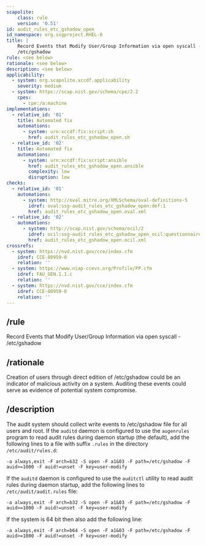 ```yaml
---
scapolite:
    class: rule
    version: '0.51'
id: audit_rules_etc_gshadow_open
id_namespace: org.ssgproject.RHEL-8
title: |
    Record Events that Modify User/Group Information via open syscall -
    /etc/gshadow
rule: <see below>
rationale: <see below>
description: <see below>
applicability:
  - system: org.scapolite.xccdf.applicability
    severity: medium
  - system: https://scap.nist.gov/schema/cpe/2.2
    cpes:
      - cpe:/a:machine
implementations:
  - relative_id: '01'
    title: Automated fix
    automations:
      - system: urn:xccdf:fix:script:sh
        href: audit_rules_etc_gshadow_open.sh
  - relative_id: '02'
    title: Automated fix
    automations:
      - system: urn:xccdf:fix:script:ansible
        href: audit_rules_etc_gshadow_open.ansible
        complexity: low
        disruption: low
checks:
  - relative_id: '01'
    automations:
      - system: http://oval.mitre.org/XMLSchema/oval-definitions-5
        idref: oval:ssg-audit_rules_etc_gshadow_open:def:1
        href: audit_rules_etc_gshadow_open.oval.xml
  - relative_id: '02'
    automations:
      - system: http://scap.nist.gov/schema/ocil/2
        idref: ocil:ssg-audit_rules_etc_gshadow_open_ocil:questionnaire:1
        href: audit_rules_etc_gshadow_open.ocil.xml
crossrefs:
  - system: https://nvd.nist.gov/cce/index.cfm
    idref: CCE-80959-0
    relation: ''
  - system: https://www.niap-ccevs.org/Profile/PP.cfm
    idref: FAU_GEN.1.1.c
    relation: ''
  - system: https://nvd.nist.gov/cce/index.cfm
    idref: CCE-80959-0
    relation: ''
---
```



## /rule

Record Events that Modify User/Group Information via open syscall -
/etc/gshadow

## /rationale

Creation
of users through direct edition of /etc/gshadow could be an indicator of
malicious activity on a system. Auditing these events could serve as
evidence of potential system compromise.

## /description

The
audit system should collect write events to /etc/gshadow file for all
users and root. If the `auditd` daemon is configured to use the
`augenrules` program to read audit rules during daemon startup (the
default), add the following lines to a file with suffix `.rules` in the
directory `/etc/audit/rules.d`:

``` 
-a always,exit -F arch=b32 -S open -F a1&03 -F path=/etc/gshadow -F auid>=1000 -F auid!=unset -F key=user-modify
```

If the `auditd` daemon is configured to use the `auditctl` utility to
read audit rules during daemon startup, add the following lines to
`/etc/audit/audit.rules` file:

``` 
-a always,exit -F arch=b32 -S open -F a1&03 -F path=/etc/gshadow -F auid>=1000 -F auid!=unset -F key=user-modify
```

If the system is 64 bit then also add the following line:

``` 
-a always,exit -F arch=b64 -S open -F a1&03 -F path=/etc/gshadow -F auid>=1000 -F auid!=unset -F key=user-modify
```
